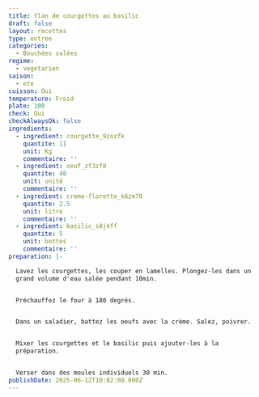 ```yaml
---
title: flan de courgettes au basilic
draft: false
layout: recettes
type: entree
categories:
  - Bouchées salées
regime:
  - vegetarien
saison:
  - ete
cuisson: Oui
temperature: Froid
plate: 100
check: Oui
checkAlwaysOk: false
ingredients:
  - ingredient: courgette_9zozfk
    quantite: 11
    unit: Kg
    commentaire: ''
  - ingredient: oeuf_zf3zf8
    quantite: 40
    unit: unité
    commentaire: ''
  - ingredient: creme-florette_k6zm70
    quantite: 2.5
    unit: litre
    commentaire: ''
  - ingredient: basilic_s8j4ff
    quantite: 5
    unit: bottes
    commentaire: ''
preparation: |-

  Lavez les courgettes, les couper en lamelles. Plongez-les dans un
  grand volume d'eau salée pendant 10min.


  Préchauffez le four à 180 degrés.


  Dans un saladier, battez les oeufs avec la crème. Salez, poivrer.


  Mixer les courgettes et le basilic puis ajouter-les à la
  préparation.


  Verser dans des moules individuels 30 min.
publishDate: 2025-06-12T10:02:00.000Z
---
```


